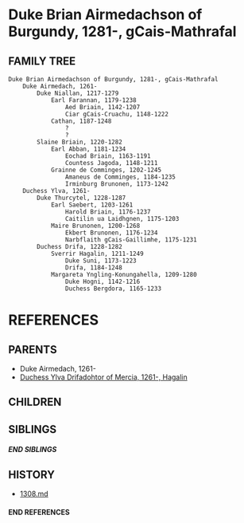# Duke Brian Airmedachson of Burgundy, 1281-, gCais-Mathrafal

## FAMILY TREE
```
Duke Brian Airmedachson of Burgundy, 1281-, gCais-Mathrafal
    Duke Airmedach, 1261-
        Duke Niallan, 1217-1279
            Earl Farannan, 1179-1238
                Aed Briain, 1142-1207
                Ciar gCais-Cruachu, 1148-1222
            Cathan, 1187-1248
                ?
                ?
        Slaine Briain, 1220-1282
            Earl Abban, 1181-1234
                Eochad Briain, 1163-1191
                Countess Jagoda, 1148-1211
            Grainne de Comminges, 1202-1245
                Amaneus de Comminges, 1184-1235
                Irminburg Brunonen, 1173-1242
    Duchess Ylva, 1261-
        Duke Thurcytel, 1228-1287
            Earl Saebert, 1203-1261
                Harold Briain, 1176-1237
                Caitilin ua Laidhgnen, 1175-1203
            Maire Brunonen, 1200-1268
                Ekbert Brunonen, 1176-1234
                Narbflaith gCais-Gaillimhe, 1175-1231
        Duchess Drifa, 1228-1282
            Sverrir Hagalin, 1211-1249
                Duke Suni, 1173-1223
                Drifa, 1184-1248
            Margareta Yngling-Konungahella, 1209-1280
                Duke Hogni, 1142-1216
                Duchess Bergdora, 1165-1233
```


# REFERENCES

## PARENTS 
* Duke Airmedach, 1261-
* [Duchess Ylva Drifadohtor of Mercia, 1261-, Hagalin](p/ylva_drifadohtor_1261.md)

## CHILDREN 

## SIBLINGS

##### END SIBLINGS  
## HISTORY
* [1308.md](../h/1308.md)

#### END REFERENCES
